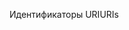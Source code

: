 <span data-ttu-id="f24b4-101">Идентификаторы URI</span><span class="sxs-lookup"><span data-stu-id="f24b4-101">URIs</span></span>